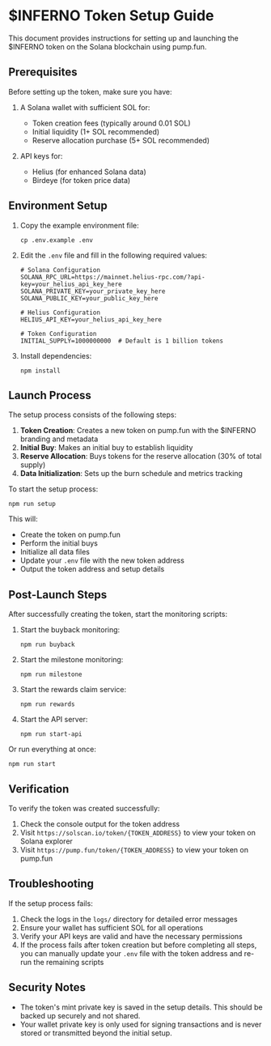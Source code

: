 # $INFERNO Token Setup Guide

This document provides instructions for setting up and launching the $INFERNO token on the Solana blockchain using pump.fun.

## Prerequisites

Before setting up the token, make sure you have:

1. A Solana wallet with sufficient SOL for:
   - Token creation fees (typically around 0.01 SOL)
   - Initial liquidity (1+ SOL recommended)
   - Reserve allocation purchase (5+ SOL recommended)

2. API keys for:
   - Helius (for enhanced Solana data)
   - Birdeye (for token price data)

## Environment Setup

1. Copy the example environment file:
   ```
   cp .env.example .env
   ```

2. Edit the `.env` file and fill in the following required values:
   ```
   # Solana Configuration
   SOLANA_RPC_URL=https://mainnet.helius-rpc.com/?api-key=your_helius_api_key_here
   SOLANA_PRIVATE_KEY=your_private_key_here
   SOLANA_PUBLIC_KEY=your_public_key_here

   # Helius Configuration
   HELIUS_API_KEY=your_helius_api_key_here

   # Token Configuration
   INITIAL_SUPPLY=1000000000  # Default is 1 billion tokens
   ```

3. Install dependencies:
   ```
   npm install
   ```

## Launch Process

The setup process consists of the following steps:

1. **Token Creation**: Creates a new token on pump.fun with the $INFERNO branding and metadata
2. **Initial Buy**: Makes an initial buy to establish liquidity
3. **Reserve Allocation**: Buys tokens for the reserve allocation (30% of total supply)
4. **Data Initialization**: Sets up the burn schedule and metrics tracking

To start the setup process:

```
npm run setup
```

This will:
- Create the token on pump.fun
- Perform the initial buys
- Initialize all data files
- Update your `.env` file with the new token address
- Output the token address and setup details

## Post-Launch Steps

After successfully creating the token, start the monitoring scripts:

1. Start the buyback monitoring:
   ```
   npm run buyback
   ```

2. Start the milestone monitoring:
   ```
   npm run milestone
   ```

3. Start the rewards claim service:
   ```
   npm run rewards
   ```

4. Start the API server:
   ```
   npm run start-api
   ```

Or run everything at once:
```
npm run start
```

## Verification

To verify the token was created successfully:

1. Check the console output for the token address
2. Visit `https://solscan.io/token/{TOKEN_ADDRESS}` to view your token on Solana explorer
3. Visit `https://pump.fun/token/{TOKEN_ADDRESS}` to view your token on pump.fun

## Troubleshooting

If the setup process fails:

1. Check the logs in the `logs/` directory for detailed error messages
2. Ensure your wallet has sufficient SOL for all operations
3. Verify your API keys are valid and have the necessary permissions
4. If the process fails after token creation but before completing all steps, you can manually update your `.env` file with the token address and re-run the remaining scripts

## Security Notes

- The token's mint private key is saved in the setup details. This should be backed up securely and not shared.
- Your wallet private key is only used for signing transactions and is never stored or transmitted beyond the initial setup.